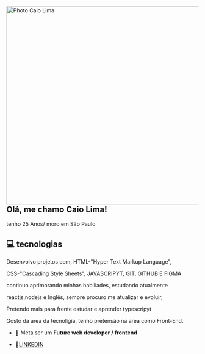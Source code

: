 
<img align="right" height="520em" alt="Photo Caio Lima" src="https://user-images.githubusercontent.com/119355480/213938938-d1dc5550-2fed-4c31-9ff3-6e7bf6cb006d.png"/>

## Olá, me chamo Caio Lima!


tenho 25 Anos/ moro em São Paulo

## 💻 tecnologias

  Desenvolvo projetos com, HTML-"Hyper Text Markup Language",
  
  CSS-"Cascading Style Sheets", JAVASCRIPYT, GIT, GITHUB E FIGMA
  
continuo aprimorando minhas habiliades, estudando atualmente

reactjs,nodejs e Inglês, sempre procuro me atualizar e evoluir,

  Pretendo mais para frente estudar e aprender typescripyt
  
Gosto da area da tecnoligia, tenho pretensão na area como Front-End.

  - 💪 Meta ser um <strong>Future web developer / frontend</strong>
  
  

- 💙<a href="https://www.linkedin.com/in/caio-lima-de-souza-176471264/">LINKEDIN</a>
  
